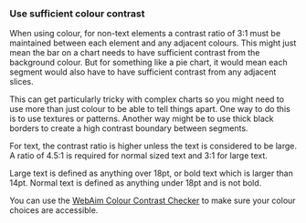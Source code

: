 ### Use sufficient colour contrast

When using colour, for non-text elements a contrast ratio of 3:1 must be maintained between each element and any adjacent colours. This might just mean the bar on a chart needs to have sufficient contrast from the background colour. But for something like a pie chart, it would mean each segment would also have to have sufficient contrast from any adjacent slices.

This can get particularly tricky with complex charts so you might need to use more than just colour to be able to tell things apart. One way to do this is to use textures or patterns. Another way might be to use thick black borders to create a high contrast boundary between segments.

For text, the contrast ratio is higher unless the text is considered to be large. A ratio of 4.5:1 is required for normal sized text and 3:1 for large text.

Large text is defined as anything over 18pt, or bold text which is larger than 14pt. Normal text is defined as anything under 18pt and is not bold.

You can use the [WebAim Colour Contrast Checker](https://webaim.org/resources/contrastchecker/) to make sure your colour choices are accessible.
